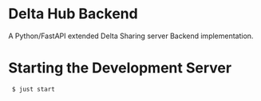 Delta Hub Backend
==============================

A Python/FastAPI extended Delta Sharing server Backend implementation.

Starting the Development Server
==============================

```bash
 $ just start
```
